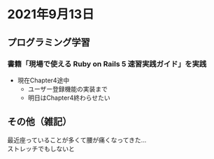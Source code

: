 # 2021年9月13日
## プログラミング学習
### 書籍「現場で使える Ruby on Rails 5 速習実践ガイド」を実践
- 現在Chapter4途中
  - ユーザー登録機能の実装まで
  - 明日はChapter4終わらせたい

## その他（雑記）
最近座っていることが多くて腰が痛くなってきた…  
ストレッチでもしないと
